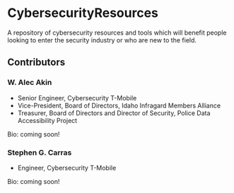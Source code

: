 # CybersecurityResources
A repository of cybersecurity resources and tools which will benefit people looking to enter the security industry or who are new to the field.

## Contributors
### W. Alec Akin
* Senior Engineer, Cybersecurity T-Mobile
* Vice-President, Board of Directors, Idaho Infragard Members Alliance
* Treasurer, Board of Directors and Director of Security, Police Data Accessibility Project

Bio: coming soon!

### Stephen G. Carras
* Engineer, Cybersecurity T-Mobile

Bio: coming soon!
